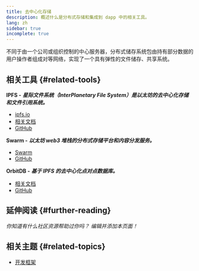 ```yaml
---
title: 去中心化存储
description: 概述什么是分布式存储和集成到 dapp 中的相关工具。
lang: zh
sidebar: true
incomplete: true
---
```


不同于由一个公司或组织控制的中心服务器，分布式储存系统包由持有部分数据的用户操作者组成对等网络，实现了一个具有弹性的文件储存、共享系统。

## 相关工具 {#related-tools}

**IPFS -** **_星际文件系统（InterPlanetary File System）是以太坊的去中心化存储和文件引用系统。_**

- [ipfs.io](https://ipfs.io/)
- [相关文档](https://docs.ipfs.io/)
- [GitHub](https://github.com/ipfs/ipfs)

**Swarm -** **_以太坊 web3 堆栈的分布式存储平台和内容分发服务。_**

- [Swarm](https://ethersphere.github.io/swarm-home/)
- [GitHub](https://github.com/ethersphere/swarm)

**OrbitDB -** **_基于 IPFS 的去中心化点对点数据库。_**

- [相关文档](https://github.com/orbitdb/field-manual)
- [GitHub](https://github.com/orbitdb/orbit-db)

## 延伸阅读 {#further-reading}

_你知道有什么社区资源帮助过你吗？ 编辑并添加本页面！_

## 相关主题 {#related-topics}

- [开发框架](/developers/docs/frameworks/)

